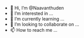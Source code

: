 - 👋 Hi, I’m @Naavanthuden
- 👀 I’m interested in ...
- 🌱 I’m currently learning ...
- 💞️ I’m looking to collaborate on ...
- 📫 How to reach me ...

<!---
Naavanthuden/Naavanthuden is a ✨ special ✨ repository because its `README.md` (this file) appears on your GitHub profile.
You can click the Preview link to take a look at your changes.
--->

